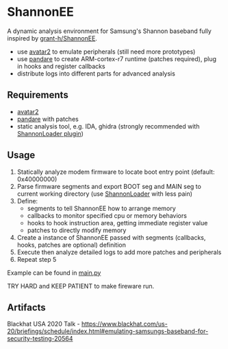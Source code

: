 # ShannonEE
A dynamic analysis environment for Samsung's Shannon baseband fully inspired by [grant-h/ShannonEE](https://github.com/grant-h/ShannonEE).

* use [avatar2](https://github.com/avatartwo/avatar2) to emulate peripherals (still need more prototypes)
* use [pandare](https://github.com/panda-re/panda) to create ARM-cortex-r7 runtime (patches required), plug in hooks and register callbacks 
* distribute logs into different parts for advanced analysis

## Requirements
* [avatar2](https://github.com/avatartwo/avatar2)
* [pandare](https://github.com/panda-re/panda) with patches
* static analysis tool, e.g. IDA, ghidra (strongly recommended with [ShannonLoader plugin](https://github.com/grant-h/ShannonBaseband/tree/master/reversing/ghidra/ShannonLoader))

## Usage
1. Statically analyze modem firmware to locate boot entry point (default: 0x40000000)
2. Parse firmware segments and export BOOT seg and MAIN seg to current working directory (use [ShannonLoader](https://github.com/grant-h/ShannonBaseband/tree/master/reversing/ghidra/ShannonLoader) with less pain)
3. Define:
    * segments to tell ShannonEE how to arrange memory
    * callbacks to monitor specified cpu or memory behaviors
    * hooks to hook instruction area, getting immediate register value
    * patches to directly modify memory
4. Create a instance of ShannonEE passed with segments (callbacks, hooks, patches are optional) definition
5. Execute then analyze detailed logs to add more patches and peripherals
6. Repeat step 5

Example can be found in [main.py](./main.py)

TRY HARD and KEEP PATIENT to make fireware run.

## Artifacts
Blackhat USA 2020 Talk - https://www.blackhat.com/us-20/briefings/schedule/index.html#emulating-samsungs-baseband-for-security-testing-20564